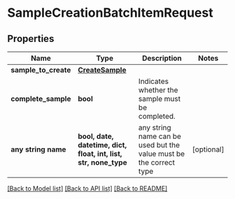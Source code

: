 # SampleCreationBatchItemRequest


## Properties
Name | Type | Description | Notes
------------ | ------------- | ------------- | -------------
**sample_to_create** | [**CreateSample**](CreateSample.md) |  | 
**complete_sample** | **bool** | Indicates whether the sample must be completed. | 
**any string name** | **bool, date, datetime, dict, float, int, list, str, none_type** | any string name can be used but the value must be the correct type | [optional]

[[Back to Model list]](../README.md#documentation-for-models) [[Back to API list]](../README.md#documentation-for-api-endpoints) [[Back to README]](../README.md)


